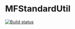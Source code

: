 # MFStandardUtil

[![Build status](https://ci.appveyor.com/api/projects/status/k1fgk45sosbks2v4?svg=true)](https://ci.appveyor.com/project/MFunction96/mfsysteminterface)